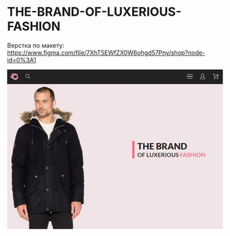 # THE-BRAND-OF-LUXERIOUS-FASHION

Верстка по макету: https://www.figma.com/file/7XhT5EWfZX0W6ohgd57Pny/shop?node-id=0%3A1

![This is an image](https://github.com/Victoria-Rozhkova/THE-BRAND-OF-LUXERIOUS-FASHION/blob/layot/%D0%A1%D0%BD%D0%B8%D0%BC%D0%BE%D0%BA.JPG)
